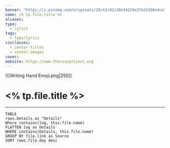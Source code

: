```yaml
---
banner: "https://i.pinimg.com/originals/28/e3/42/28e34224e2fe33386e4ce7eefbe8c9ff.gif"
name: <% tp.file.title %>
aliases: 
type:
  - lyrics
tags:
  - type/lyrics
cssclasses:
  - center-titles
  - center-images
cover: 
website: https://www.theroseproject.org
---
```

![[Writing Hand Emoji.png|250]]
# <% tp.file.title %>
---






```dataview
TABLE
rows.Details as "Details"
Where contains(log, this.file.name)
FLATTEN log as Details
WHERE contains(Details, this.file.name)
GROUP BY file.link as Source
SORT rows.file.day desc
```
